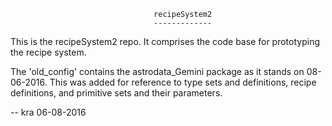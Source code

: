 
                                    recipeSystem2
                                    -------------

This is the recipeSystem2 repo. It comprises the code base for prototyping the recipe system.

The 'old_config' contains the astrodata_Gemini package as it stands on 08-06-2016. This
was added for reference to type sets and definitions, recipe definitions, and primitive
sets and their parameters.

-- kra 06-08-2016

